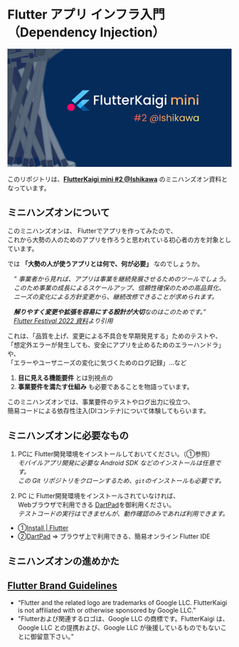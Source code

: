 # Flutter アプリ インフラ入門（Dependency Injection）

[![FlutterKaigi mini @Ishikawa logo](docs/images/FlutterKaigi_mini_ishikawa.png)](https://flutterkaigi.connpass.com/event/325469/)

このリポジトリは、**[FlutterKaigi mini #2 @Ishikawa](https://flutterkaigi.connpass.com/event/325469/)** のミニハンズオン資料となっています。


## ミニハンズオンについて
このミニハンズオンは、 Flutterでアプリを作ってみたので、  
これから大勢の人のためのアプリを作ろうと思われている初心者の方を対象としています。

では **「大勢の人が使うアプリとは何で、何が必要」** なのでしょうか。  

　_” 事業者から見れば、アプリは事業を継続発展させるためのツールでしょう。_  
　_このため事業の成長によるスケールアップ、信頼性確保のための高品質化、_  
　_ニーズの変化による方針変更から、継続改修できることが求められます。_

　_**解りやすく変更や拡張を容易にする設計が大切**なのはこのためです。”_  
　_[Flutter Festival 2022 資料](docs/pdf/GDSC-keio_Flutter_Festival_2022.pdf)より引用_

これは、「品質を上げ、変更による不具合を早期発見する」ためのテストや、  
「想定外エラーが発生しても、安全にアプリを止めるためのエラーハンドラ」や、  
「エラーやユーザニーズの変化に気づくためのログ記録」...など  
1. **目に見える機能要件** とは別視点の
2. **事業要件を満たす仕組み** も必要であることを物語っています。

このミニハンズオンでは、事業要件のテストやログ出力に役立つ、  
簡易コードによる依存性注入(DIコンテナ)について体験してもらいます。  


## ミニハンズオンに必要なもの
1. PCに Flutter開発環境をインストールしておいてください。（①参照）  
  _モバイルアプリ開発に必要な Android SDK などのインストールは任意です。_  
  _この Git リポジトリをクローンするため、`git`のインストールも必要です。_

2. PC に Flutter開発環境をインストールされていなければ、  
  Webブラウザで利用できる [DartPad](https://dartpad.dev/)を御利用ください。  
  _テストコードの実行はできませんが、動作確認のみであれば利用できます。_

- ①[Install | Flutter](https://docs.flutter.dev/get-started/install)
- ②[DartPad](https://dartpad.dev/) ⇒ ブラウザ上で利用できる、簡易オンライン Flutter IDE

## ミニハンズオンの進めかた


## [Flutter Brand Guidelines](https://docs.flutter.dev/brand#community-use-exceptions)
- “Flutter and the related logo are trademarks of Google LLC. FlutterKaigi is not affiliated with or otherwise sponsored by Google LLC.”
- "Flutterおよび関連するロゴは、Google LLC の商標です。FlutterKaigi は、Google LLC との提携および、Google LLC が後援しているものでもないことに御留意下さい。”